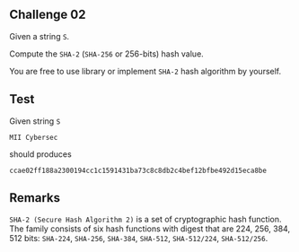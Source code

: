 ## Challenge 02

Given a string `S`.

Compute the `SHA-2` (`SHA-256` or 256-bits) hash value.

You are free to use library or implement `SHA-2` hash algorithm by yourself.

## Test

Given string `S`

```
MII Cybersec
```

should produces

```
ccae02ff188a2300194cc1c1591431ba73c8c8db2c4bef12bfbe492d15eca8be
```

## Remarks

`SHA-2 (Secure Hash Algorithm 2)` is a set of cryptographic hash function. The family consists of six hash functions with digest that are 224, 256, 384, 512 bits: `SHA-224`, `SHA-256`, `SHA-384`, `SHA-512`, `SHA-512/224`, `SHA-512/256`.